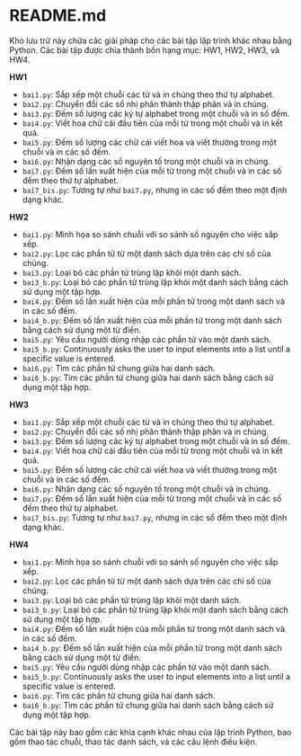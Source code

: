 # README.md

Kho lưu trữ này chứa các giải pháp cho các bài tập lập trình khác nhau bằng Python. Các bài tập được chia thành bốn hạng mục: HW1, HW2, HW3, và HW4.

**HW1**

* `bai1.py`: Sắp xếp một chuỗi các từ và in chúng theo thứ tự alphabet.
* `bai2.py`: Chuyển đổi các số nhị phân thành thập phân và in chúng.
* `bai3.py`: Đếm số lượng các ký tự alphabet trong một chuỗi và in số đếm.
* `bai4.py`: Viết hoa chữ cái đầu tiên của mỗi từ trong một chuỗi và in kết quả.
* `bai5.py`: Đếm số lượng các chữ cái viết hoa và viết thường trong một chuỗi và in các số đếm.
* `bai6.py`: Nhận dạng các số nguyên tố trong một chuỗi và in chúng.
* `bai7.py`: Đếm số lần xuất hiện của mỗi từ trong một chuỗi và in các số đếm theo thứ tự alphabet.
* `bai7_bis.py`: Tương tự như `bai7.py`, nhưng in các số đếm theo một định dạng khác.

**HW2**

* `bai1.py`: Minh họa so sánh chuỗi với so sánh số nguyên cho việc sắp xếp.
* `bai2.py`: Lọc các phần tử từ một danh sách dựa trên các chỉ số của chúng.
* `bai3.py`: Loại bỏ các phần tử trùng lặp khỏi một danh sách.
* `bai3_b.py`: Loại bỏ các phần tử trùng lặp khỏi một danh sách bằng cách sử dụng một tập hợp.
* `bai4.py`: Đếm số lần xuất hiện của mỗi phần tử trong một danh sách và in các số đếm.
* `bai4_b.py`: Đếm số lần xuất hiện của mỗi phần tử trong một danh sách bằng cách sử dụng một từ điển.
* `bai5.py`: Yêu cầu người dùng nhập các phần tử vào một danh sách.
* `bai5_b.py`: Continuously asks the user to input elements into a list until a specific value is entered.
* `bai6.py`: Tìm các phần tử chung giữa hai danh sách.
* `bai6_b.py`: Tìm các phần tử chung giữa hai danh sách bằng cách sử dụng một tập hợp.

**HW3**

* `bai1.py`: Sắp xếp một chuỗi các từ và in chúng theo thứ tự alphabet.
* `bai2.py`: Chuyển đổi các số nhị phân thành thập phân và in chúng.
* `bai3.py`: Đếm số lượng các ký tự alphabet trong một chuỗi và in số đếm.
* `bai4.py`: Viết hoa chữ cái đầu tiên của mỗi từ trong một chuỗi và in kết quả.
* `bai5.py`: Đếm số lượng các chữ cái viết hoa và viết thường trong một chuỗi và in các số đếm.
* `bai6.py`: Nhận dạng các số nguyên tố trong một chuỗi và in chúng.
* `bai7.py`: Đếm số lần xuất hiện của mỗi từ trong một chuỗi và in các số đếm theo thứ tự alphabet.
* `bai7_bis.py`: Tương tự như `bai7.py`, nhưng in các số đếm theo một định dạng khác.

**HW4**

* `bai1.py`: Minh họa so sánh chuỗi với so sánh số nguyên cho việc sắp xếp.
* `bai2.py`: Lọc các phần tử từ một danh sách dựa trên các chỉ số của chúng.
* `bai3.py`: Loại bỏ các phần tử trùng lặp khỏi một danh sách.
* `bai3_b.py`: Loại bỏ các phần tử trùng lặp khỏi một danh sách bằng cách sử dụng một tập hợp.
* `bai4.py`: Đếm số lần xuất hiện của mỗi phần tử trong một danh sách và in các số đếm.
* `bai4_b.py`: Đếm số lần xuất hiện của mỗi phần tử trong một danh sách bằng cách sử dụng một từ điển.
* `bai5.py`: Yêu cầu người dùng nhập các phần tử vào một danh sách.
* `bai5_b.py`: Continuously asks the user to input elements into a list until a specific value is entered.
* `bai6.py`: Tìm các phần tử chung giữa hai danh sách.
* `bai6_b.py`: Tìm các phần tử chung giữa hai danh sách bằng cách sử dụng một tập hợp.

Các bài tập này bao gồm các khía cạnh khác nhau của lập trình Python, bao gồm thao tác chuỗi, thao tác danh sách, và các câu lệnh điều kiện.
